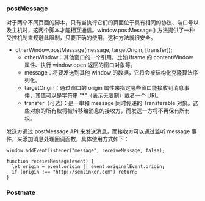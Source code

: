 ### postMessage
对于两个不同页面的脚本，只有当执行它们的页面位于具有相同的协议、端口号以及主机时，这两个脚本才能相互通信。window.postMessage() 方法提供了一种受控机制来规避此限制，只要正确的使用，这种方法就很安全。
- otherWindow.postMessage(message, targetOrigin, [transfer]);
  - otherWindow：其他窗口的一个引用，比如 iframe 的 contentWindow 属性、执行 window.open 返回的窗口对象等。
  - message：将要发送到其他 window 的数据，它将会被结构化克隆算法序列化。
  - targetOrigin：通过窗口的 origin 属性来指定哪些窗口能接收到消息事件，其值可以是字符串 "*"（表示无限制）或者一个 URI。
  - transfer（可选）：是一串和 message 同时传递的 Transferable 对象。这些对象的所有权将被转移给消息的接收方，而发送一方将不再保有所有权。

发送方通过 postMessage API 来发送消息，而接收方可以通过监听 message 事件，来添加消息处理回调函数，具体使用方式如下：
```
window.addEventListener("message", receiveMessage, false);

function receiveMessage(event) {
  let origin = event.origin || event.originalEvent.origin; 
  if (origin !== "http://semlinker.com") return;
}
```
### Postmate